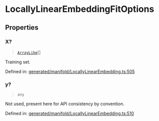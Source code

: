 # LocallyLinearEmbeddingFitOptions

## Properties

### X?

> [`ArrayLike`](../types/ArrayLike.md)[]

Training set.

Defined in:  [generated/manifold/LocallyLinearEmbedding.ts:505](https://github.com/transitive-bullshit/scikit-learn-ts/blob/92ab806/packages/sklearn/src/generated/manifold/LocallyLinearEmbedding.ts#L505)

### y?

> `any`

Not used, present here for API consistency by convention.

Defined in:  [generated/manifold/LocallyLinearEmbedding.ts:510](https://github.com/transitive-bullshit/scikit-learn-ts/blob/92ab806/packages/sklearn/src/generated/manifold/LocallyLinearEmbedding.ts#L510)
